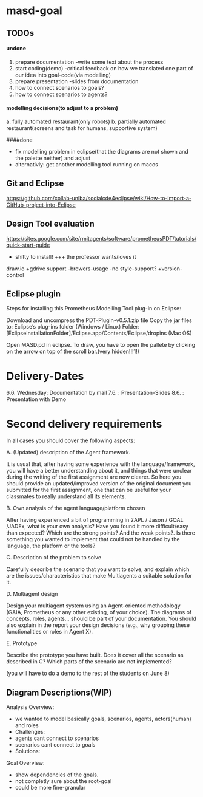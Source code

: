 # masd-goal

## TODOs

#### undone


1. prepare documentation
-write some text about the process
2. start coding(demo)
-critical feedback on how we translated one part of our idea into goal-code(via modelling)
3. prepare presentation
-slides from documentation
4. how to connect scenarios to goals?
5. how to connect scenarios to agents?

#### modelling decisions(to adjust to a problem)
a. fully automated restaurant(only robots)
b. partially automated restaurant(screens and task for humans, supportive system)

####done
- fix modelling problem in eclipse(that the diagrams are not shown and the palette neither) and adjust
- alternativly: get another modelling tool running on macos

## Git and Eclipse
https://github.com/collab-uniba/socialcde4eclipse/wiki/How-to-import-a-GitHub-project-into-Eclipse

## Design Tool evaluation

https://sites.google.com/site/rmitagents/software/prometheusPDT/tutorials/quick-start-guide
- shitty to install!
+++ the professor wants/loves it

draw.io
+gdrive support
-browers-usage
-no style-support?
+version-control


## Eclipse plugin

Steps for installing this Prometheus Modelling Tool plug-in on Eclipse:

Download and uncompress the PDT-Plugin-v0.5.1.zip file
Copy the jar files to:
Eclipse’s plug-ins folder (Windows / Linux)
Folder: [EclipseInstallationFolder]/Eclipse.app/Contents/Eclipse/dropins (Mac OS)

Open MASD.pd in eclipse.
To draw, you have to open the pallete by clicking on the arrow on top of the scroll bar.(very hidden!!!1!)

# Delivery-Dates
6.6. Wednesday: Documentation by mail
7.6. : Presentation-Slides
8.6. : Presentation with Demo


# Second delivery requirements

In all cases you should cover the following aspects:

A. (Updated) description of the Agent framework.

It is usual that, after having some experience with the language/framework, you will have a better understanding about it, and things that were unclear during the writing of the first assignment are now clearer. So here you should provide an updated/improved version of the original document you submitted for the first assignment, one that can be useful for your classmates to really understand all its elements.

B. Own analysis of the agent language/platform chosen

After having experienced a bit of programming in 2APL / Jason / GOAL /JADEx, what is your own analysis? Have you found it more difficult/easy than expected? Which are the strong points? And the weak points?. Is there something you wanted to implement that could not be handled by the language, the platform or the tools?


C. Description of the problem to solve

Carefully describe the scenario that you want to solve, and explain which are the issues/characteristics that make Multiagents a suitable solution for it.


D. Multiagent design

Design your multiagent system using an Agent-oriented methodology (GAIA, Prometheus or any other existing, of your choice). The diagrams of concepts, roles, agents... should be part of your documentation. You should also explain in the report your design decisions (e.g., why grouping these functionalities or roles in Agent X).


E. Prototype

Describe the prototype you have built. Does it cover all the scenario as described in C? Which parts of the scenario are not implemented?

(you will have to do a demo to the rest of the students on June 8)

## Diagram Descriptions(WIP)

Analysis Overview:
- we wanted to model basically goals, scenarios, agents, actors(human) and roles
- Challenges:
- agents cant connect to scenarios
- scenarios cant connect to goals
- Solutions:

Goal Overview:
- show dependencies of the goals.
- not completly sure about the root-goal
- could be more fine-granular






